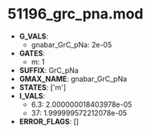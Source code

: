 # 51196_grc_pna.mod

- **G_VALS**:
  - gnabar_GrC_pNa: 2e-05
- **GATES**:
  - m: 1
- **SUFFIX**: GrC_pNa
- **GMAX_NAME**: gnabar_GrC_pNa
- **STATES**: ['m']
- **I_VALS**:
  - 6.3: 2.000000018403978e-05
  - 37: 1.999999572212078e-05
- **ERROR_FLAGS**: []
